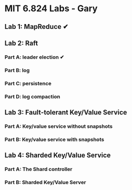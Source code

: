 # MIT 6.824 Labs - Gary
## Lab 1: MapReduce ✔
## Lab 2: Raft
### Part A: leader election ✔
### Part B: log
### Part C: persistence
### Part D: log compaction
## Lab 3: Fault-tolerant Key/Value Service
### Part A: Key/value service without snapshots
### Part B: Key/value service with snapshots
## Lab 4: Sharded Key/Value Service
### Part A: The Shard controller
### Part B: Sharded Key/Value Server